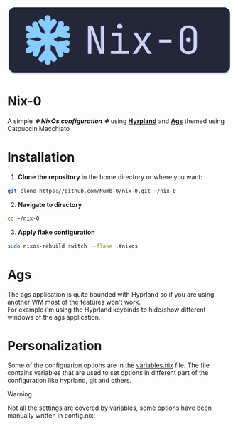 <div align="center"><img src="./docs/assets/nix0_banner.svg"></div>


# Nix-0
A simple ***❄ NixOs configuration ❄*** using [**Hyrpland**](https://github.com/hyprwm/Hyprland) and [**Ags**](https://github.com/Aylur/ags) themed using Catpuccin Macchiato

# Installation
1. **Clone the repository** in the home directory or where you want:
```bash
git clone https://github.com/Numb-0/nix-0.git ~/nix-0
```
2. **Navigate to directory**
```bash
cd ~/nix-0
```
3. **Apply flake configuration**
```bash
sudo nixos-rebuild switch --flake .#nixos
```
# Ags
The ags application is quite bounded with Hyprland so if you are using another WM most of the features won't work.\
For example i'm using the Hyprland keybinds to hide/show different windows of the ags application.

# Personalization
Some of the configuarion options are in the [variables.nix](hosts/nixos/variables.nix) file.
The file contains variables that are used to set options in different part of the configuration like hyprland, git and others.

> [!WARNING] 
> Not all the settings are covered by variables, some options have been manually written in config.nix!